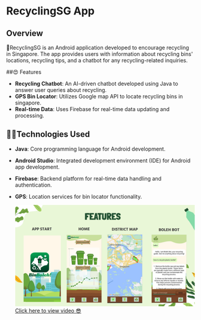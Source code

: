 # RecyclingSG App

## Overview
🌲RecyclingSG is an Android application developed to encourage recycling in Singapore. The app provides users with information about recycling bins' locations, recycling tips, and a chatbot for any recycling-related inquiries.

##😍 Features
- **Recycling Chatbot**: An AI-driven chatbot developed using Java to answer user queries about recycling.
- **GPS Bin Locator**: Utilizes Google map API to locate recycling bins in singapore.
- **Real-time Data**: Uses Firebase for real-time data updating and processing.

## 🔨🔎Technologies Used
- **Java**: Core programming language for Android development.
- **Android Studio**: Integrated development environment (IDE) for Android app development.
- **Firebase**: Backend platform for real-time data handling and authentication.
- **GPS**: Location services for bin locator functionality.

  
  ![](./recycle.png)
  [Click here to view video 😎](https://www.youtube.com/watch?v=H0bLJd_8v0Y)


